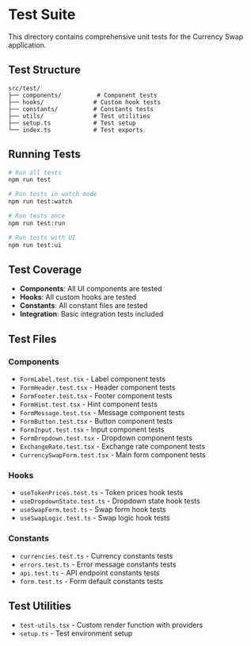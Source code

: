 # Test Suite

This directory contains comprehensive unit tests for the Currency Swap application.

## Test Structure

```
src/test/
├── components/          # Component tests
├── hooks/              # Custom hook tests
├── constants/          # Constants tests
├── utils/              # Test utilities
├── setup.ts            # Test setup
└── index.ts            # Test exports
```

## Running Tests

```bash
# Run all tests
npm run test

# Run tests in watch mode
npm run test:watch

# Run tests once
npm run test:run

# Run tests with UI
npm run test:ui
```

## Test Coverage

- **Components**: All UI components are tested
- **Hooks**: All custom hooks are tested
- **Constants**: All constant files are tested
- **Integration**: Basic integration tests included

## Test Files

### Components

- `FormLabel.test.tsx` - Label component tests
- `FormHeader.test.tsx` - Header component tests
- `FormFooter.test.tsx` - Footer component tests
- `FormHint.test.tsx` - Hint component tests
- `FormMessage.test.tsx` - Message component tests
- `FormButton.test.tsx` - Button component tests
- `FormInput.test.tsx` - Input component tests
- `FormDropdown.test.tsx` - Dropdown component tests
- `ExchangeRate.test.tsx` - Exchange rate component tests
- `CurrencySwapForm.test.tsx` - Main form component tests

### Hooks

- `useTokenPrices.test.ts` - Token prices hook tests
- `useDropdownState.test.ts` - Dropdown state hook tests
- `useSwapForm.test.ts` - Swap form hook tests
- `useSwapLogic.test.ts` - Swap logic hook tests

### Constants

- `currencies.test.ts` - Currency constants tests
- `errors.test.ts` - Error message constants tests
- `api.test.ts` - API endpoint constants tests
- `form.test.ts` - Form default constants tests

## Test Utilities

- `test-utils.tsx` - Custom render function with providers
- `setup.ts` - Test environment setup